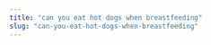 ```yaml
---
title: "can you eat hot dogs when breastfeeding"
slug: "can-you-eat-hot-dogs-when-breastfeeding"
---
```


